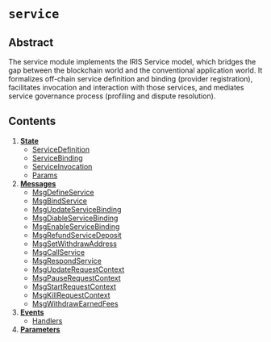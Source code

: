 <!--
order: 0
title: Service Overview
parent:
title: "Service"
-->

# `service`

## Abstract

The service module implements the IRIS Service model, which bridges the
gap between the blockchain world and the conventional application world.
It formalizes off-chain service definition and binding (provider
registration), facilitates invocation and interaction with those
services, and mediates service governance process (profiling and dispute
resolution).

## Contents

1. **[State](01_state.md)**
   - [ServiceDefinition](01_state.md#servicedefinition)
   - [ServiceBinding](01_state.md#servicebinding)
   - [ServiceInvocation](01_state.md#serviceinvocation)
   - [Params](01_state.md#parameters)
2. **[Messages](02_messages.md)**
   - [MsgDefineService](02_messages.md#msgdefineservice)
   - [MsgBindService](02_messages.md#msgbindservice)
   - [MsgUpdateServiceBinding](02_messages.md#msgupdateservicebinding)
   - [MsgDiableServiceBinding](02_messages.md#msgdisableservicebinding)
   - [MsgEnableServiceBinding](02_messages.md#msgenableservicebinding)
   - [MsgRefundServiceDeposit](02_messages.md#msgrefundservicedeposit)
   - [MsgSetWithdrawAddress](02_messages.md#msgsetwithdrawaddress)
   - [MsgCallService](02_messages.md#msgcallservice)
   - [MsgRespondService](02_messages.md#msgrespondservice)
   - [MsgUpdateRequestContext](02_messages.md#msgupdaterequestcontext)
   - [MsgPauseRequestContext](02_messages.md#msgpauserequestcontext)
   - [MsgStartRequestContext](02_messages.md#msgstartrequestcontext)
   - [MsgKillRequestContext](02_messages.md#msgkillrequestcontext)
   - [MsgWithdrawEarnedFees](02_messages.md#msgwithdrawearnedfees)
3. **[Events](03_events.md)**
   - [Handlers](03_events.md#handlers)
4. **[Parameters](04_params.md)**

